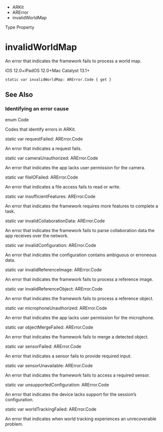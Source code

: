 

- ARKit
- ARError
-  invalidWorldMap 

Type Property

# invalidWorldMap

An error that indicates the framework fails to process a world map.

iOS 12.0+iPadOS 12.0+Mac Catalyst 13.1+

``` source
static var invalidWorldMap: ARError.Code { get }
```

## See Also

### Identifying an error cause

enum Code

Codes that identify errors in ARKit.

static var requestFailed: ARError.Code

An error that indicates a request fails.

static var cameraUnauthorized: ARError.Code

An error that indicates the app lacks user permission for the camera.

static var fileIOFailed: ARError.Code

An error that indicates a file access fails to read or write.

static var insufficientFeatures: ARError.Code

An error that indicates the framework requires more features to complete a task.

static var invalidCollaborationData: ARError.Code

An error that indicates the framework fails to parse collaboration data the app receives over the network.

static var invalidConfiguration: ARError.Code

An error that indicates the configuration contains ambiguous or erroneous data.

static var invalidReferenceImage: ARError.Code

An error that indicates the framework fails to process a reference image.

static var invalidReferenceObject: ARError.Code

An error that indicates the framework fails to process a reference object.

static var microphoneUnauthorized: ARError.Code

An error that indicates the app lacks user permission for the microphone.

static var objectMergeFailed: ARError.Code

An error that indicates the framework fails to merge a detected object.

static var sensorFailed: ARError.Code

An error that indicates a sensor fails to provide required input.

static var sensorUnavailable: ARError.Code

An error that indicates the framework fails to access a required sensor.

static var unsupportedConfiguration: ARError.Code

An error that indicates the device lacks support for the session’s configuration.

static var worldTrackingFailed: ARError.Code

An error that indicates when world tracking experiences an unrecoverable problem.

